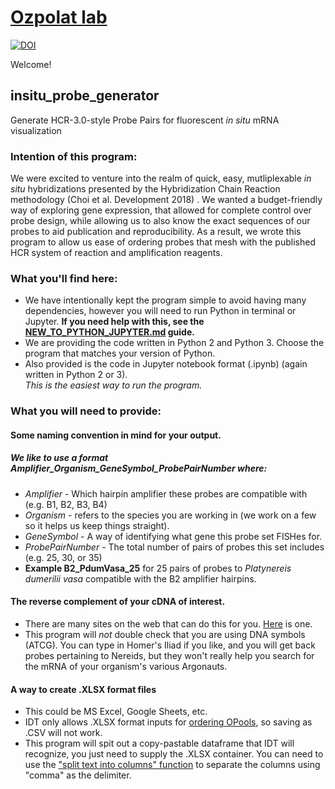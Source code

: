 # [Ozpolat lab](https://bduyguozpolat.org/research)
[![DOI](https://zenodo.org/badge/265590174.svg)](https://zenodo.org/badge/latestdoi/265590174)

Welcome!

## insitu_probe_generator 
Generate HCR-3.0-style Probe Pairs for fluorescent *in situ* mRNA visualization

### Intention of this program:

We were excited to venture into the realm of quick, easy, mutliplexable *in situ* hybridizations presented by the Hybridization Chain Reaction methodology (Choi et al. Development 2018) . We wanted a budget-friendly way of exploring gene expression, that allowed for complete control over probe design, while allowing us to also know the exact sequences of our probes to aid publication and reproducibility. As a result, we wrote this program to allow us ease of ordering probes that mesh with the published HCR system of reaction and amplification reagents.

### What you'll find here:

+ We have intentionally kept the program simple to avoid having many dependencies, however you will need to run Python in terminal or Jupyter. **If you need help with this, see the [NEW_TO_PYTHON_JUPYTER.md](https://github.com/rwnull/insitu_probe_generator/blob/master/NEW_TO_PYTHON_JUPYTER.md) guide.**
+ We are providing the code written in Python 2 and Python 3. Choose the program that matches your version of Python. 
+ Also provided is the code in Jupyter notebook format (.ipynb) (again written in Python 2 or 3).  
  *This is the easiest way to run the program.*

### What you will need to provide:

#### Some naming convention in mind for your output.
##### We like to use a format *Amplifier_Organism_GeneSymbol_ProbePairNumber* where:
  + *Amplifier* - Which hairpin amplifier these probes are compatible with (e.g. B1, B2, B3, B4)
  + *Organism* - refers to the species you are working in (we work on a few so it helps us keep things straight).
  + *GeneSymbol* - A way of identifying what gene this probe set FISHes for.
  + *ProbePairNumber* - The total number of pairs of probes this set includes (e.g. 25, 30, or 35)
  + **Example B2_PdumVasa_25** for 25 pairs of probes to *Platynereis dumerilii vasa* compatible with the B2 amplifier hairpins.

#### The reverse complement of your cDNA of interest.
  + There are many sites on the web that can do this for you. [Here](https://www.bioinformatics.org/sms/rev_comp.html) is one.
  + This program will *not* double check that you are using DNA symbols (ATCG). You can type in Homer's Iliad if you like, and you will get back probes pertaining to Nereids, but they won't really help you search for the mRNA of your organism's various Argonauts.

#### A way to create .XLSX format files
  + This could be MS Excel, Google Sheets, etc. 
  + IDT only allows .XLSX format inputs for [ordering OPools](https://www.idtdna.com/pages/products/custom-dna-rna/dna-oligos/custom-dna-oligos/opools-oligo-pools), so saving as .CSV will not work.
  + This program will spit out a copy-pastable dataframe that IDT will recognize, you just need to supply the .XLSX container. You can need to use the ["split text into columns" function](https://support.office.com/en-us/article/split-text-into-different-columns-with-the-convert-text-to-columns-wizard-30b14928-5550-41f5-97ca-7a3e9c363ed7) to separate the columns using "comma" as the delimiter. 
